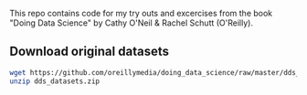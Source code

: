 This repo contains code for my try outs and excercises from the book "Doing Data Science" by Cathy O'Neil & Rachel Schutt (O'Reilly).

## Download original datasets

```bash
wget https://github.com/oreillymedia/doing_data_science/raw/master/dds_datasets.zip
unzip dds_datasets.zip
```
